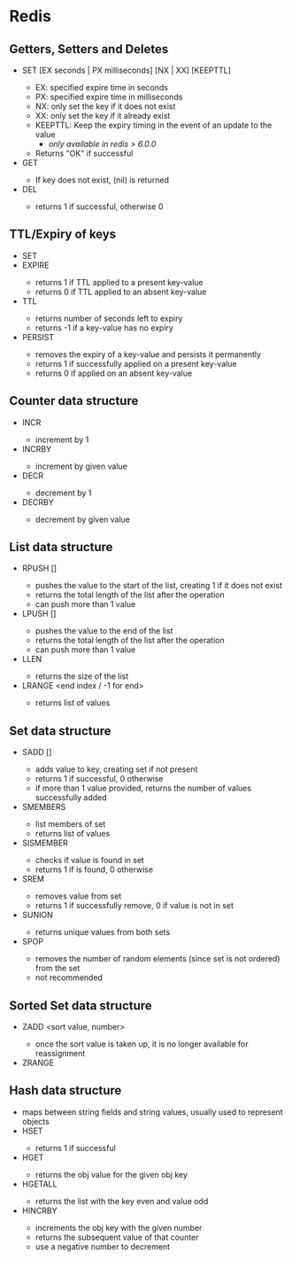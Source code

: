 # Redis

## Getters, Setters and Deletes
- SET <key> <value> [EX seconds | PX milliseconds] [NX | XX] [KEEPTTL]
  - EX: specified expire time in seconds
  - PX: specified expire time in milliseconds
  - NX: only set the key if it does not exist
  - XX: only set the key if it already exist
  - KEEPTTL: Keep the expiry timing in the event of an update to the value
    - *only available in redis > 6.0.0*
  - Returns "OK" if successful
- GET <key> <value>
  - If key does not exist, (nil) is returned
- DEL <key>
  - returns 1 if successful, otherwise 0

## TTL/Expiry of keys
- SET <key> <value>
- EXPIRE <key> <number of seconds>
  - returns 1 if TTL applied to a present key-value
  - returns 0 if TTL applied to an absent key-value
- TTL <key>
  - returns number of seconds left to expiry
  - returns -1 if a key-value has no expiry
- PERSIST <key>
  - removes the expiry of a key-value and persists it permanently
  - returns 1 if successfully applied on a present key-value
  - returns 0 if applied on an absent key-value

## Counter data structure
- INCR <key>
  - increment by 1
- INCRBY <key> <value>
  - increment by given value
- DECR <key>
  - decrement by 1
- DECRBY <key> <value>
  - decrement by given value
  
## List data structure
- RPUSH <key> <value> [<value>]
  - pushes the value to the start of the list, creating 1 if it does not exist
  - returns the total length of the list after the operation
  - can push more than 1 value
- LPUSH <key> <value> [<value>]
  - pushes the value to the end of the list
  - returns the total length of the list after the operation
  - can push more than 1 value
- LLEN <key>
  - returns the size of the list
- LRANGE <key> <starting index> <end index / -1 for end>
  - returns list of values
  
## Set data structure
- SADD <key> <value> [<value>]
  - adds value to key, creating set if not present
  - returns 1 if successful, 0 otherwise
  - if more than 1 value provided, returns the number of values successfully added
- SMEMBERS <key>
  - list members of set
  - returns list of values
- SISMEMBER <key> <value>
  - checks if value is found in set
  - returns 1 if is found, 0 otherwise
- SREM <key> <value>
  - removes value from set
  - returns 1 if successfully remove, 0 if value is not in set
- SUNION <key> <key>
  - returns unique values from both sets
- SPOP <key> <number of elements to pop>
  - removes the number of random elements (since set is not ordered) from the set
  - not recommended
  
## Sorted Set data structure
- ZADD <key> <sort value, number> <value>
  - once the sort value is taken up, it is no longer available for reassignment
- ZRANGE <key> <start index> <end index>
  
## Hash data structure
- maps between string fields and string values, usually used to represent objects
- HSET <key> <obj key> <obj value>
  - returns 1 if successful
- HGET <key> <obj key>
  - returns the obj value for the given obj key
- HGETALL <key>
  - returns the list with the key even and value odd
- HINCRBY <key> <obj key> <increment value>
  - increments the obj key with the given number
  - returns the subsequent value of that counter
  - use a negative number to decrement
  
